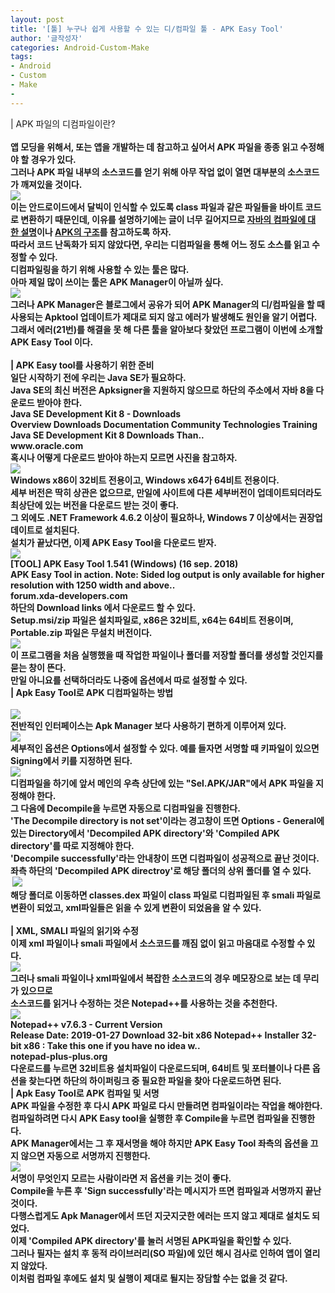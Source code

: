 ```yaml
---
layout: post
title: '[툴] 누구나 쉽게 사용할 수 있는 디/컴파일 툴 - APK Easy Tool'
author: '글작성자'
categories: Android-Custom-Make
tags:
- Android
- Custom
- Make
-
---
```



<script> location.href='https://cafe.naver.com/develoid/843391' ; </script>

<div><div><span>|</span><span>&nbsp;</span><span><span>APK 파일의 디컴파일이란?</span></span></div><div><span><span>&nbsp;</span><span>&nbsp;</span></span></div><div><span><span><b></span></span></div><div><span>앱 모딩을 위해서, 또는 앱을 개발하는 데 참고하고 싶어서 APK 파일을 종종 읽고 수정해야 할 경우가 있다.</span><b></div><div><span><b></span></div><div><span>그러나 APK 파일 내부의 소스코드를 얻기 위해 아무 작업 없이 열면 대부분의 소스코드가 깨져있을 것이다.</span></div><div><span><b></span></div><div><span><img src="https://cafeptthumb-phinf.pstatic.net/MjAxOTAxMzFfMTE3/MDAxNTQ4OTQxMDk3MTI3.VMoGPa5LBTWSU9Y7oqG2tOryKcVULN6h09b6553uN8Qg.nOD8HRpJsEGmNChrI3WYaaysYg8wnMS_1PHsTh63Goog.PNG.hsm8hsm8/%EC%9D%B4%EB%AF%B8%EC%A7%80_001.png?type=w740"></span><b></div><div><b></div><div><span>이는 안드로이드에서 달빅이 인식할 수 있도록 class 파일과 같은 파일들을 바이트 코드로 변환하기 때문인데, 이유를 설명하기에는 글이 너무 길어지므로 <a href="https://wanzargen.tistory.com/10">자바의 컴파일에 대한&nbsp;설명</a>이나 <a href="http://blurayha.blog.me/110178160957">APK의 구조</a>를&nbsp;참고하도록 하자.</span><b></div><div><b></div><div><span>따라서 코드 난독화가 되지 않았다면, 우리는 디컴파일을 통해 어느 정도 소스를 읽고 수정할 수 있다.</span></div><div><b></div><div><b></div><div><span>디컴파일링을 하기 위해 사용할 수 있는 툴은 많다.</span></div><div><span><b></span></div><div><span>아마 제일 많이 쓰이는 툴은 APK Manager이 아닐까 싶다.</span></div><div><span><b></span></div><div><span><img src="https://cafeptthumb-phinf.pstatic.net/MjAxOTAxMzFfMTUy/MDAxNTQ4OTQyNzM0NTc3.wf0K8nUpYDw8xvRzqQ8J5jbDBXg0Hrj0FGSxo0qf87sg.vM1dQ87E9Nu2oC8kKiP1cXY-xUpTMwEa6ZwEJd6mDCsg.PNG.hsm8hsm8/%EC%9D%B4%EB%AF%B8%EC%A7%80_002.png?type=w740"><b></span></div><div><span><b></span></div><div><span>그러나 APK Manager은 블로그에서 공유가 되어 APK Manager의 디/컴파일을 할 때 사용되는 Apktool 업데이트가 제대로 되지 않고 에러가 발생해도 원인을 알기 어렵다.</span></div><div><span><b></span></div><div><span>그래서 에러(21번)를 해결을 못 해 다른 툴을 알아보다 찾았던 프로그램이 이번에 소개할 APK Easy Tool 이다.</span></div><div><span>&nbsp;</span></div><div><span><span><span>|</span> </span><span>APK Easy tool를 사용하기 위한 준비</span></span></div><div><b></div><div><span>일단 시작하기 전에 우리는 Java SE가 필요하다.</span></div><div><span>Java SE의 최신 버전은 Apksigner을 지원하지 않으므로 하단의 주소에서 자바 8을 다운로드 받아야 한다.</span><b></div><div><span><b></span></div><div><span></span><div>
        <div>
                          <div>
                        <div>Java SE Development Kit 8 - Downloads</div>
                        <div>Overview Downloads Documentation Community Technologies Training Java SE Development Kit 8 Downloads Than..</div>
                        <div>www.oracle.com</div>
                </div>
                <a href="https://www.oracle.com/technetwork/java/javase/downloads/jdk8-downloads-2133151.html"></a>
        </div>
</div><b><b></div><div><span>혹시나 어떻게 다운로드 받아야 하는지 모르면 사진을 참고하자.</span></div><div><span><b></span></div><div><span><img src="https://cafeptthumb-phinf.pstatic.net/MjAxOTAxMzFfMjYg/MDAxNTQ4OTQ1MzQxOTk4.fkKhzq1YO_Wh38TGY0QEP8NQQhBA3HECQdx5FsYq5n4g.rhZif5TESr3m76OgDJa7TUx8QbifpLp87GSSOM8D51Mg.PNG.hsm8hsm8/%EA%B7%B8%EB%A6%BC2.png?type=w740"><b></span></div><div><span><b></span></div><div><span>Windows x86이 32비트 전용이고, Windows x64가 64비트 전용이다.</span></div><div><span><b></span></div><div><span>세부 버전은 딱히 상관은 없으므로, 만일에 사이트에 다른 세부버전이 업데이트되더라도 최상단에 있는 버전을 다운로드 받는 것이 좋다.</span></div><div><span><b></span></div><div><span><b></span></div><div><span>그 외에도 .NET Framework 4.6.2 이상이 필요하나, Windows 7 이상에서는 권장업데이트로 설치된다.</span></div><div><span><b></span></div><div><span>설치가 끝났다면, 이제 APK Easy Tool을 다운로드 받자.</span></div><div><span><b></span></div><div><span><div>
        <div>
                          <div>
                        <img src="https://dthumb-phinf.pstatic.net/?src=%22https%3A%2F%2Fi.imgur.com%2F95eMIU9.png%22&amp;amp;amp;amp;amp;amp;amp;amp;amp;amp;amp;amp;amp;amp;amp;amp;amp;amp;amp;amp;amp;amp;amp;amp;amp;amp;amp;amp;amp;amp;amp;amp;amp;amp;amp;amp;amp;amp;amp;amp;amp;amp;amp;amp;amp;amp;type=f560_336">
                        <span></span>
                </div>
                <div>
                        <div>[TOOL] APK Easy Tool 1.541 (Windows) (16 sep. 2018)</div>
                        <div>APK Easy Tool in action. Note: Sided log output is only available for higher resolution with 1250 width and above..</div>
                        <div>forum.xda-developers.com</div>
                </div>
                <a href="https://forum.xda-developers.com/android/software-hacking/tool-apk-easy-tool-v1-02-windows-gui-t3333960"></a>
        </div>
</div></span><b><b></div><div><span>하단의 Download links 에서 다운로드 할 수 있다.</span></div><div><span><b></span></div><div><span>Setup.msi/zip 파일은 설치파일로, x86은 32비트, x64는 64비트 전용이며, Portable.zip 파일은 무설치 버전이다.</span></div><div><span><b></span></div><div><span><img src="https://cafeptthumb-phinf.pstatic.net/MjAxOTAyMDFfMTU5/MDAxNTQ4OTQ3Njg3MzQ4.KWv2kwfJjHL48HegPpA6eHzcGq5kaETD-vUlfWBit6Ig.fF-OXxchun8aaUpKnshQBIMpVfsrHKXc1284eCvWG2Ag.PNG.hsm8hsm8/%EC%9D%B4%EB%AF%B8%EC%A7%80_008.png?type=w740"><b></span></div><div><span><b></span></div><div><span>이 프로그램을 처음 실행했을 때 작업한 파일이나 폴더를 저장할 폴더를 생성할 것인지를 묻는 창이 뜬다.</span></div><div><span><b>만일 아니요를 선택하더라도 나중에 옵션에서 따로 설정할 수 있다.</span></div><div><b></div><div>|<span>&nbsp;</span><span>Apk Easy Tool로 APK 디컴파일하는 방법</span></div><div><span>&nbsp;</span><b></div><div><img src="https://cafeptthumb-phinf.pstatic.net/MjAxOTAxMTFfMTA3/MDAxNTQ3MjA2MDU2MjQ3.jfzRVlYdXpptYpspTJttz2t91WG7mDC--gjcBczunAkg.Fc0h4UJiFY5DxbHZhvPhcvMbpRcWvmiCVg7CSudgeyMg.PNG.hsm8hsm8/1.png?type=w740"></div><div><span><b></span></div><div><span>전반적인 인터페이스는 Apk Manager 보다 사용하기 편하게 이루어져 있다.</span></div><div><span><b></span></div><div><span><img src="https://cafeptthumb-phinf.pstatic.net/MjAxOTAyMDFfODcg/MDAxNTQ4OTUyMjA3MzUw.QWfksdsy79TQTxXvG6t1fdSLaYCw8NxMECr7j10K64kg.M3qZ5kjhZxdnYrKGheCv84Yl5yVIyBvztIin5BibHSwg.PNG.hsm8hsm8/%EC%9D%B4%EB%AF%B8%EC%A7%80_007.png?type=w740"><b></span></div><div><span><b></span></div><div><span>세부적인 옵션은 Options에서 설정할 수 있다. 예를 들자면 서명할 때 키파일이 있으면 Signing에서 키를 지정하면 된다.</span></div><div><span><b></span></div><div><span><img src="https://cafeptthumb-phinf.pstatic.net/MjAxOTAyMDFfODQg/MDAxNTQ4OTYwNzE4MDIx.jEXY4N3Qvy8iILYpivG0jN23BInsfeVAQc3Q-AEndtMg.fkCbGyTFwW09J77mOsv3Cu7ygf7-4TdbdGSt9khNwjwg.PNG.hsm8hsm8/1.png?type=w740"><b></span></div><div><span><b></span></div><div><span>디컴파일을 하기에 앞서 메인의 우측 상단에 있는 "Sel.APK/JAR"에서 APK 파일을 지정해야 한다.</span></div><div><span><b></span></div><div><span>그 다음에 Decompile을 누르면 자동으로 디컴파일을 진행한다.</span></div><div><span><b></span></div><div><span>'The Decompile directory is not set'이라는 경고창이 뜨면&nbsp;</span><span>Options - General에 있는 Directory에서 'Decompiled APK directory'와 'C</span><span>ompiled APK directory'를 따로 지정해야 한다.</span></div><div><span><b></span></div><div><span>'Decompile successfully'라는 안내창이 뜨면 디컴파일이 성공적으로 끝난 것이다.</span></div><div><span>좌측 하단의 'Decompiled APK directroy'로 해당 폴더의 상위 폴더를 열 수 있다.</span></div><div><span>&nbsp;<img src="https://cafeptthumb-phinf.pstatic.net/MjAxOTAyMDFfMTc0/MDAxNTQ4OTUzNDg0Njcz.fXDcj-QmcaUP5kIzQC7kMXFUaipTPI-KJrDkI1xCHzQg.o1-_J3kqiciNtD4pzLz8kH2DBR73ExfxsP2d1gf-QBMg.PNG.hsm8hsm8/%EC%9D%B4%EB%AF%B8%EC%A7%80_009.png?type=w740"></span><b></div><div><b></div><div><span>해당 폴더로 이동하면 classes.dex 파일이 class 파일로 디컴파일된 후 smali 파일로 변환이 되었고, xml파일들은 읽을 수 있게 변환이 되었음을 알 수 있다.</span></div><div><span><span>&nbsp;</span><b></span></div><div>|<span>&nbsp;</span><span>XML, SMALI 파일의 읽기와 수정</span></div><div><span><b></span></div><div><span>이제 xml 파일이나 smali 파일에서 소스코드를 깨짐 없이 읽고 마음대로 수정할 수 있다.</span></div><div><span><b></span></div><div><span><img src="https://cafeptthumb-phinf.pstatic.net/MjAxOTAyMDFfMjU4/MDAxNTQ4OTg4ODMzNTM4.EKSLFQp1exu5pIARWnTgbJfIXgvaj5OTW2AXOosiHHUg.qz9L_NjLRDl9JrSZo4E162Z-J8Mv_BuGd6NypFpY61Ag.PNG.hsm8hsm8/2.png?type=w740"><b></span></div><div><span><b></span></div><div><span>그러나&nbsp;</span><span>smali 파일이나 xml파일에서&nbsp;</span><span>복잡한 소스코드의 경우 메모장으로 보는 데 무리가 있으므로</span></div><div><span>소스코드를 읽거나 수정하는 것은 Notepad++를 사용하는 것을 추천한다.</span></div><div><span><b></span></div><div><span><div>
        <div>
                          <div>
                        <img src="https://dthumb-phinf.pstatic.net/?src=%22https%3A%2F%2Fnotepad-plus-plus.org%2Fassets%2Fimages%2Ffolder_download_4.png%22&amp;amp;amp;amp;amp;amp;amp;amp;amp;amp;amp;amp;amp;amp;amp;amp;amp;amp;amp;amp;amp;amp;amp;amp;type=f220">
                        <span></span>
                </div>
                <div>
                        <div>Notepad++ v7.6.3 - Current Version</div>
                        <div>Release Date: 2019-01-27 Download 32-bit x86 Notepad++ Installer 32-bit x86 : Take this one if you have no idea w..</div>
                        <div>notepad-plus-plus.org</div>
                </div>
                <a href="https://notepad-plus-plus.org/download"></a>
        </div>
</div></span><b></div><div><span><b></span></div><div><span>다운로드를 누르면 32비트용 설치파일이 다운로드되며, 64비트 및 포터블이나 다른 옵션을 찾는다면 하단의 하이퍼링크 중 필요한 파일을 찾아 다운로드하면 된다.</span></div><div><span><b></span></div><div>|<span>&nbsp;</span><span>Apk Easy Tool로 APK 컴파일 및 서명</span></div><div><span><b></span></div><div><span>APK 파일을 수정한 후 다시 APK 파일로 다시 만들려면 컴파일이라는 작업을 해야한다.</span></div><div><span>컴파일하려면 다시 APK Easy tool을 실행한 후 Compile을 누르면 컴파일을 진행한다.</span></div><div><b></div><div><span>APK Manager에서는 그 후 재서명을 해야 하지만 APK Easy Tool 좌측의 옵션을 끄지 않으면 자동으로 서명까지 진행한다.</span></div><div><span><b></span></div><div><span><img src="https://cafeptthumb-phinf.pstatic.net/MjAxOTAyMDFfMTg3/MDAxNTQ4OTYwNzUyNDAz.8mUdEUY4DLFZOnfJ20wyLYPyrs4UDeBVpPto1LihH2Mg.HpCcatPbBxwQ7bhO53nE7BeL0kbxP7D4U55Xt4XE7yYg.PNG.hsm8hsm8/2.png?type=w740"><b></span></div><div><b></div><div><span>서명이 무엇인지 모르는 사람이라면 저 옵션을 키는 것이 좋다.</span></div><div><b></div><div><b></div><div><span>Compile을 누른 후 'Sign successfully'라는 메시지가 뜨면 컴파일과 서명까지 끝난 것이다.</span></div><div><b></div><div><span>다행스럽게도 Apk Manager에서 뜨던 지긋지긋한 에러는 뜨지 않고 제대로 설치도 되었다.</span></div><div><span><b></span></div><div><span>이제 'Compiled APK directory'를 눌러 서명된 APK파일을 확인할 수 있다.</span></div><div><span><b></span></div><div><span><b></span></div><div><span>그러나 필자는 설치 후 동적 라이브러리(SO 파일)에 있던 해시 검사로 인하여 앱이 열리지 않았다.</span></div><div><span><b></span></div><div><span>이처럼&nbsp;</span><span>컴파일 후에도 설치 및 실행이 제대로 될지는 장담할 수는 없을 것 같다.</span></div></div>
